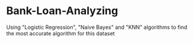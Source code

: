 # Bank-Loan-Analyzing
Using "Logistic Regression", "Naive Bayes" and "KNN" algorithms to find the most accurate algorithm for this dataset

